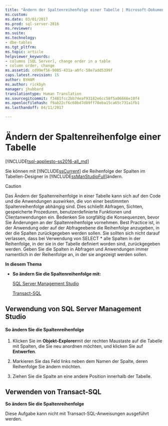 ```yaml
---
title: "Ändern der Spaltenreihenfolge einer Tabelle | Microsoft-Dokumentation"
ms.custom: 
ms.date: 03/01/2017
ms.prod: sql-server-2016
ms.reviewer: 
ms.suite: 
ms.technology:
- dbe-tables
ms.tgt_pltfrm: 
ms.topic: article
helpviewer_keywords:
- columns [SQL Server], change order in a table
- column order, change
ms.assetid: cd99ef56-9085-431a-a0fc-58e7add5399f
caps.latest.revision: 15
author: BYHAM
ms.author: rickbyh
manager: jhubbard
translationtype: Human Translation
ms.sourcegitcommit: f3481fcc2bb74eaf93182e6cc58f5a06666e10f4
ms.openlocfilehash: f9ab22cf6c60bd7d89ff70eba15ca65c731a1fb1
ms.lasthandoff: 04/11/2017

---
```

# <a name="change-column-order-in-a-table"></a>Ändern der Spaltenreihenfolge einer Tabelle
[!INCLUDE[tsql-appliesto-ss2016-all_md](../../includes/tsql-appliesto-ss2016-all-md.md)]

  Sie können mit [!INCLUDE[ssCurrent](../../includes/sscurrent-md.md)] die Reihenfolge der Spalten im Tabellen-Designer in [!INCLUDE[ssManStudioFull](../../includes/ssmanstudiofull-md.md)]ändern.  
  
> [!CAUTION]  
>  Das Ändern der Spaltenreihenfolge in einer Tabelle kann sich auf den Code und die Anwendungen auswirken, die von einer bestimmten Spaltenreihenfolge abhängig sind. Dies schließt Abfragen, Sichten, gespeicherte Prozeduren, benutzerdefinierte Funktionen und Clientanwendungen ein. Bedenken Sie sorgfältig die Konsequenzen, bevor Sie Änderungen an der Spaltenreihenfolge vornehmen. Best Practice ist, in der Anwendung oder auf der Abfrageebene die Reihenfolge anzugeben, in der die Spalten zurückgegeben werden sollen. Sie sollten sich nicht darauf verlassen, dass bei Verwendung von SELECT * alle Spalten in der Reihenfolge, in der sie in der Tabelle definiert worden sind, zurückgegeben werden. Geben Sie die Spalten in Abfragen und Anwendungen immer namentlich in der Reihenfolge an, in der sie angezeigt werden sollen.  
  
 **In diesem Thema**  
  
-   **So ändern Sie die Spaltenreihenfolge mit:**  
  
     [SQL Server Management Studio](#SSMSProcedure)  
  
     [Transact-SQL](#TsqlProcedure)  
  
##  <a name="SSMSProcedure"></a> Verwendung von SQL Server Management Studio  
  
#### <a name="to-change-the-column-order"></a>So ändern Sie die Spaltenreihenfolge  
  
1.  Klicken Sie im **Objekt-Explorer**mit der rechten Maustaste auf die Tabelle mit Spalten, die Sie neu anordnen möchten, und klicken Sie auf **Entwerfen**.  
  
2.  Markieren Sie das Feld links neben dem Namen der Spalte, deren Reihenfolge Sie ändern möchten.  
  
3.  Ziehen Sie die Spalte an eine andere Position innerhalb der Tabelle.  
  
##  <a name="TsqlProcedure"></a> Verwenden von Transact-SQL  
 **So ändern Sie die Spaltenreihenfolge**  
  
 Diese Aufgabe kann nicht mit Transact-SQL-Anweisungen ausgeführt werden.  
  
###  <a name="TsqlExample"></a>  
